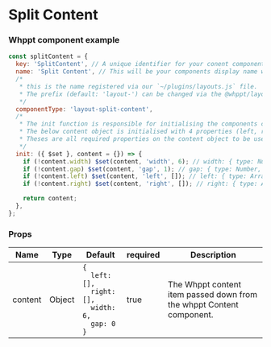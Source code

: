 # Split Content

### Whppt component example

```js
const splitContent = {
  key: 'SplitContent', // A unique identifier for your conent component.
  name: 'Split Content', // This will be your components display name with the Whppt content sidebar.
  /*
   * this is the name registered via our `~/plugins/layouts.js` file.
   * The prefix (default: 'layout-') can be changed via the @whppt/layouts module options.
   */
  componentType: 'layout-split-content',
  /*
   * The init function is responsible for initialising the components content object.
   * The below content object is initialised with 4 properties (left, right, width and gap),
   * Theses are all required properties on the content object to be used within the split contents editors.
   */
  init: ({ $set }, content = {}) => {
    if (!content.width) $set(content, 'width', 6); // width: { type: Number, default: 6 }
    if (!content.gap) $set(content, 'gap', 1); // gap: { type: Number, default: 0 }
    if (!content.left) $set(content, 'left', []); // left: { type: Array, default: () => [] }
    if (!content.right) $set(content, 'right', []); // right: { type: Array, default: () => [] }

    return content;
  },
};
```

### Props

| Name    | Type   | Default                                                                                                                        | required | Description                                                          |
| ------- | ------ | ------------------------------------------------------------------------------------------------------------------------------ | -------- | -------------------------------------------------------------------- |
| content | Object | <code>{<br />&nbsp;&nbsp;left: [],<br />&nbsp;&nbsp;right: [],<br />&nbsp;&nbsp;width: 6,<br />&nbsp;&nbsp;gap: 0<br/>}<code/> | true     | The Whppt content item passed down from the whppt Content component. |
